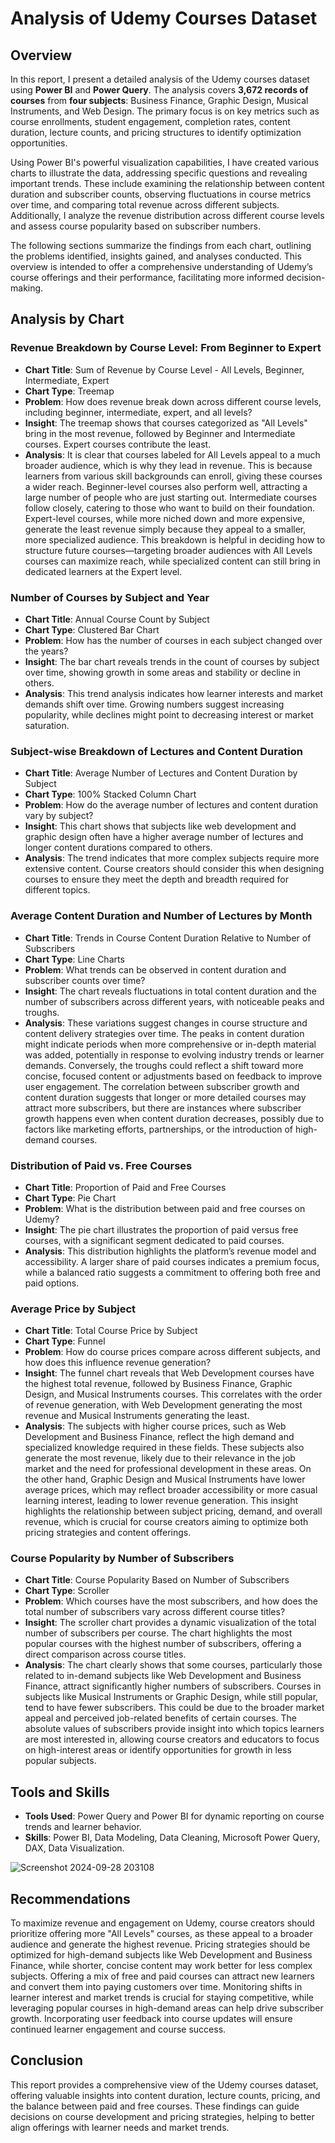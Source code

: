 # Analysis of Udemy Courses Dataset

## Overview

In this report, I present a detailed analysis of the Udemy courses dataset using **Power BI** and **Power Query**. The analysis covers **3,672 records of courses** from **four subjects**: Business Finance, Graphic Design, Musical Instruments, and Web Design. The primary focus is on key metrics such as course enrollments, student engagement, completion rates, content duration, lecture counts, and pricing structures to identify optimization opportunities.

Using Power BI's powerful visualization capabilities, I have created various charts to illustrate the data, addressing specific questions and revealing important trends. These include examining the relationship between content duration and subscriber counts, observing fluctuations in course metrics over time, and comparing total revenue across different subjects. Additionally, I analyze the revenue distribution across different course levels and assess course popularity based on subscriber numbers.

The following sections summarize the findings from each chart, outlining the problems identified, insights gained, and analyses conducted. This overview is intended to offer a comprehensive understanding of Udemy’s course offerings and their performance, facilitating more informed decision-making.

## Analysis by Chart

### Revenue Breakdown by Course Level: From Beginner to Expert

- **Chart Title**: Sum of Revenue by Course Level - All Levels, Beginner, Intermediate, Expert
- **Chart Type**: Treemap
- **Problem**: How does revenue break down across different course levels, including beginner, intermediate, expert, and all levels?
- **Insight**: The treemap shows that courses categorized as "All Levels" bring in the most revenue, followed by Beginner and Intermediate courses. Expert courses contribute the least.
- **Analysis**: It is clear that courses labeled for All Levels appeal to a much broader audience, which is why they lead in revenue. This is because learners from various skill backgrounds can enroll, giving these courses a wider reach. Beginner-level courses also perform well, attracting a large number of people who are just starting out. Intermediate courses follow closely, catering to those who want to build on their foundation. Expert-level courses, while more niched down and more expensive, generate the least revenue simply because they appeal to a smaller, more specialized audience. This breakdown is helpful in deciding how to structure future courses—targeting broader audiences with All Levels courses can maximize reach, while specialized content can still bring in dedicated learners at the Expert level.

### Number of Courses by Subject and Year

- **Chart Title**: Annual Course Count by Subject
- **Chart Type**: Clustered Bar Chart
- **Problem**: How has the number of courses in each subject changed over the years?
- **Insight**: The bar chart reveals trends in the count of courses by subject over time, showing growth in some areas and stability or decline in others.
- **Analysis**: This trend analysis indicates how learner interests and market demands shift over time. Growing numbers suggest increasing popularity, while declines might point to decreasing interest or market saturation.

### Subject-wise Breakdown of Lectures and Content Duration

- **Chart Title**: Average Number of Lectures and Content Duration by Subject
- **Chart Type**: 100% Stacked Column Chart
- **Problem**: How do the average number of lectures and content duration vary by subject?
- **Insight**: This chart shows that subjects like web development and graphic design often have a higher average number of lectures and longer content durations compared to others.
- **Analysis**: The trend indicates that more complex subjects require more extensive content. Course creators should consider this when designing courses to ensure they meet the depth and breadth required for different topics.

### Average Content Duration and Number of Lectures by Month

- **Chart Title**: Trends in Course Content Duration Relative to Number of Subscribers
- **Chart Type**: Line Charts
- **Problem**: What trends can be observed in content duration and subscriber counts over time?
- **Insight**: The chart reveals fluctuations in total content duration and the number of subscribers across different years, with noticeable peaks and troughs.
- **Analysis**: These variations suggest changes in course structure and content delivery strategies over time. The peaks in content duration might indicate periods when more comprehensive or in-depth material was added, potentially in response to evolving industry trends or learner demands. Conversely, the troughs could reflect a shift toward more concise, focused content or adjustments based on feedback to improve user engagement. The correlation between subscriber growth and content duration suggests that longer or more detailed courses may attract more subscribers, but there are instances where subscriber growth happens even when content duration decreases, possibly due to factors like marketing efforts, partnerships, or the introduction of high-demand courses.

### Distribution of Paid vs. Free Courses

- **Chart Title**: Proportion of Paid and Free Courses
- **Chart Type**: Pie Chart
- **Problem**: What is the distribution between paid and free courses on Udemy?
- **Insight**: The pie chart illustrates the proportion of paid versus free courses, with a significant segment dedicated to paid courses.
- **Analysis**: This distribution highlights the platform’s revenue model and accessibility. A larger share of paid courses indicates a premium focus, while a balanced ratio suggests a commitment to offering both free and paid options.

### Average Price by Subject

- **Chart Title**: Total Course Price by Subject
- **Chart Type**: Funnel
- **Problem**: How do course prices compare across different subjects, and how does this influence revenue generation?
- **Insight**: The funnel chart reveals that Web Development courses have the highest total revenue, followed by Business Finance, Graphic Design, and Musical Instruments courses. This correlates with the order of revenue generation, with Web Development generating the most revenue and Musical Instruments generating the least.
- **Analysis**: The subjects with higher course prices, such as Web Development and Business Finance, reflect the high demand and specialized knowledge required in these fields. These subjects also generate the most revenue, likely due to their relevance in the job market and the need for professional development in these areas. On the other hand, Graphic Design and Musical Instruments have lower average prices, which may reflect broader accessibility or more casual learning interest, leading to lower revenue generation. This insight highlights the relationship between subject pricing, demand, and overall revenue, which is crucial for course creators aiming to optimize both pricing strategies and content offerings.

### Course Popularity by Number of Subscribers

- **Chart Title**: Course Popularity Based on Number of Subscribers
- **Chart Type**: Scroller
- **Problem**: Which courses have the most subscribers, and how does the total number of subscribers vary across different course titles?
- **Insight**: The scroller chart provides a dynamic visualization of the total number of subscribers per course. The chart highlights the most popular courses with the highest number of subscribers, offering a direct comparison across course titles.
- **Analysis**: The chart clearly shows that some courses, particularly those related to in-demand subjects like Web Development and Business Finance, attract significantly higher numbers of subscribers. Courses in subjects like Musical Instruments or Graphic Design, while still popular, tend to have fewer subscribers. This could be due to the broader market appeal and perceived job-related benefits of certain courses. The absolute values of subscribers provide insight into which topics learners are most interested in, allowing course creators and educators to focus on high-interest areas or identify opportunities for growth in less popular subjects.

## Tools and Skills

- **Tools Used**: Power Query and Power BI for dynamic reporting on course trends and learner behavior.
- **Skills**: Power BI, Data Modeling, Data Cleaning, Microsoft Power Query, DAX, Data Visualization.
  
![Screenshot 2024-09-28 203108](https://github.com/user-attachments/assets/426d5196-4ba3-4fe0-949a-282dd4130fa4)



## Recommendations

To maximize revenue and engagement on Udemy, course creators should prioritize offering more "All Levels" courses, as these appeal to a broader audience and generate the highest revenue. Pricing strategies should be optimized for high-demand subjects like Web Development and Business Finance, while shorter, concise content may work better for less complex subjects. Offering a mix of free and paid courses can attract new learners and convert them into paying customers over time. Monitoring shifts in learner interest and market trends is crucial for staying competitive, while leveraging popular courses in high-demand areas can help drive subscriber growth. Incorporating user feedback into course updates will ensure continued learner engagement and course success.

## Conclusion

This report provides a comprehensive view of the Udemy courses dataset, offering valuable insights into content duration, lecture counts, pricing, and the balance between paid and free courses. These findings can guide decisions on course development and pricing strategies, helping to better align offerings with learner needs and market trends.
